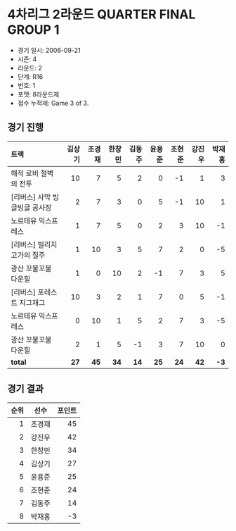 # 4차리그 2라운드 QUARTER FINAL GROUP 1

- 경기 일시: 2006-09-21
- 시즌: 4
- 라운드: 2
- 단계: R16
- 번호: 1
- 포맷: 8라운드제
- 점수 누적제: Game 3 of 3.





## 경기 진행

| 트랙 | 김상기 | 조경재 | 한창민 | 김동주 | 윤용준 | 조현준 | 강진우 | 박재홍 |
|:---|---:|---:|---:|---:|---:|---:|---:|---:|
| 해적 로비 절벽의 전투 | 10 | 7 | 5 | 2 | 0 | -1 | 1 | 3 |
| [리버스] 사막 빙글빙글 공사장 | 2 | 7 | 3 | 0 | 5 | -1 | 10 | 1 |
| 노르테유 익스프레스 | 1 | 7 | 5 | 0 | 2 | 3 | 10 | -1 |
| [리버스] 빌리지 고가의 질주 | 1 | 10 | 3 | 5 | 7 | 2 | 0 | -5 |
| 광산 꼬불꼬불 다운힐 | 1 | 0 | 10 | 2 | -1 | 7 | 3 | 5 |
| [리버스] 포레스트 지그재그 | 10 | 3 | 2 | 1 | 7 | 0 | 5 | -1 |
| 노르테유 익스프레스 | 0 | 10 | 1 | 5 | 2 | 7 | 3 | -5 |
| 광산 꼬불꼬불 다운힐 | 2 | 1 | 5 | -1 | 3 | 7 | 10 | 0 |
| __total__ | __27__ | __45__ | __34__ | __14__ | __25__ | __24__ | __42__ | __-3__ |




## 경기 결과

| 순위 | 선수 | 포인트 |
|---:|:---:|---:|
| 1 | 조경재 | 45 |
| 2 | 강진우 | 42 |
| 3 | 한창민 | 34 |
| 4 | 김상기 | 27 |
| 5 | 윤용준 | 25 |
| 6 | 조현준 | 24 |
| 7 | 김동주 | 14 |
| 8 | 박재홍 | -3 |

